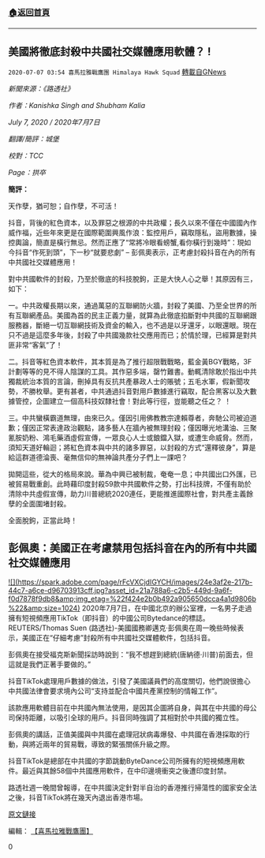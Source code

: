 ###  [:house:返回首頁](https://github.com/ourhimalayas/txt)
---

## 美國將徹底封殺中共國社交媒體應用軟體？ !
`2020-07-07 03:54 喜馬拉雅戰鷹團 Himalaya Hawk Squad` [轉載自GNews](https://gnews.org/zh-hant/256342/)

*新聞來源：《路透社》*

*作者：Kanishka Singh and Shubham Kalia*

*July 7, 2020 / 2020年7月7日*

*翻譯/簡評：城堡*

*校對：TCC*

*Page：拱卒*

**簡評：**

天作孽，猶可恕；自作孽，不可活！

抖音，背後的紅色資本，以及罪惡之根源的中共政權；長久以來不僅在中國國內作威作福，近些年來更是在國際範圍興風作浪：監控用戶，竊取隱私，盜用數據，操控輿論，簡直是橫行無忌。然而正應了“常將冷眼看螃蟹,看你橫行到幾時”：現如今抖音“作死到頭”，下一秒“就要悲劇” – 彭佩奧表示，正考慮封殺抖音在內的所有中共國社交媒體應用！

對中共國軟件的封殺，乃至於徹底的科技脫鉤，正是大快人心之舉！其原因有三，如下：

一。中共政權長期以來，通過萬惡的互聯網防火牆，封殺了美國、乃至全世界的所有互聯網產品。美國為首的民主正義力量，就算為此徹底掐斷對中共國的互聯網跟服務器，斷絕一切互聯網技術及資金的輸入，也不過是以牙還牙，以眼還眼。現在只不過是這麼多年後，封殺了中共國幾款社交應用而已；於情於理，已經算是對共匪非常“客氣”了！

二。抖音等紅色資本軟件，其本質是為了推行超限戰戰略，藍金黃BGY戰略，3F計劃等等的見不得人陰謀的工具。其作惡多端，罄竹難書。動輒清除敢於指出中共獨裁統治本質的言論，刪掉具有反抗共產暴政人士的賬號；五毛水軍，假新聞攻勢，不勝枚舉。更有甚者，中共通過抖音對用戶數據進行竊取，配合黑客以及大數據管控，企圖建立一個高科技奴隸社會！對此等行徑，豈能聽之任之？ ！

三。中共蠻橫霸道無理，由來已久。僅因引用佛教教宗達賴尊者，奔馳公司被迫道歉；僅因正常表達政治觀點，諸多藝人在牆內被無理封殺；僅因曝光地溝油、三聚氰胺奶粉、鴻毛藥酒虛假宣傳，一眾良心人士或鋃鐺入獄，或遭生命威脅。然而，須知天道好輪迴；將紅色資本與中共的諸多罪惡，以封殺的方式“還釋彼身”，算是給這群道德淪喪、毫無信仰的無神論共產分子們上一課吧？

拋開這些，從大的格局來說。華為中興已被制裁，奄奄一息；中共國出口外匯，已被貿易戰重創。此時藉印度封殺59款中共國軟件之勢，打出科技牌，不僅有助於清除中共虛假宣傳，助力川普總統2020連任，更能推進國際社會，對共產主義餘孽的全面圍堵封殺。

全面脫鉤，正當此時！



##  **彭佩奧：美國正在考慮禁用包括抖音在內的所有中共國社交媒體應用** 


 [!\[\](https://spark.adobe.com/page/rFcVXCjdIGYCH/images/24e3af2e-217b-44c7-a6ce-d96703913cff.jpg?asset_id=21a788a6-c2b5-449d-9a6f-f0d7878f9db8&amp;img_etag=%22f424e2b0b492a905650dcca4a1d9806b%22&amp;size=1024)](https://spark.adobe.com/page/rFcVXCjdIGYCH/images/24e3af2e-217b-44c7-a6ce-d96703913cff.jpg?asset_id=21a788a6-c2b5-449d-9a6f-f0d7878f9db8&amp;img_etag=%22f424e2b0b492a905650dcca4a1d9806b%22&amp;size=1024)  2020年7月7日，在中國北京的辦公室裡，一名男子走過擁有短視頻應用TikTok（即抖音）的中國公司Bytedance的標誌。 REUTERS/Thomas Suen 
(路透社)-美國國務卿邁克·彭佩奧在周一晚些時候表示，美國正在“仔細考慮”封殺所有中共國社交媒體軟件，包括抖音。

彭佩奧在接受福克斯新聞採訪時說到：“我不想趕到總統(唐納德·川普)前面去，但這就是我們正著手要做的。”

抖音TikTok處理用戶數據的做法，引發了美國議員們的高度關切，他們說很擔心中共國法律會要求境內公司“支持並配合中國共產黨控制的情報工作”。

該款應用軟體目前在中共國內無法使用，是因其企圖將自身，與其在中共國的母公司保持距離，以吸引全球的用戶。抖音同時強調了其相對於中共國的獨立性。

彭佩奧的講話，正值美國與中共國在處理冠狀病毒爆發、中共國在香港採取的行動，與將近兩年的貿易戰，導致的緊張關係升級之際。

抖音TikTok是總部在中共國的字節跳動ByteDance公司所擁有的短視頻應用軟件。最近與其餘58個中共國應用軟件，在中印邊境衝突之後遭印度封禁。

路透社週一晚間曾報導，在中共國決定針對半自治的香港推行掃蕩性的國家安全法之後，抖音TikTok將在幾天內退出香港市場。

[原文鏈接](https://www.reuters.com/article/us-usa-tiktok-china-pompeo/pompeo-says-u-s-looking-at-banning-chinese-social-media-apps-including-tiktok-idUSKBN2480DF)

編輯： [【喜馬拉雅戰鷹團】](https://spark.adobe.com/page/rFcVXCjdIGYCH/)
 
0
